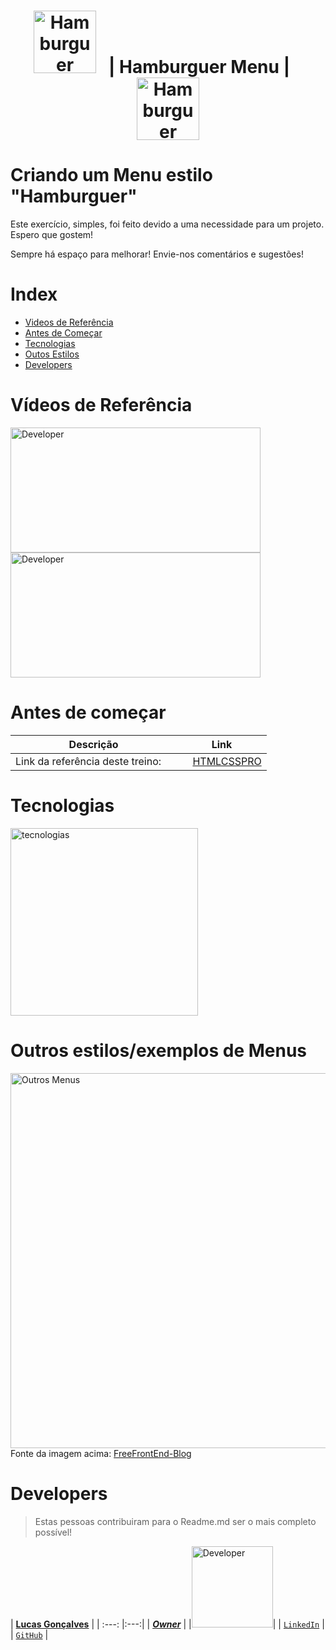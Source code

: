 <h1 align="center">
    <img alt="Hamburguer" title="Hamburguer" src="https://superdevresources.com/wp-content/uploads/2015/01/css-hamburger-menu-icon-1280x720.png" width="100px" />&nbsp;&nbsp;&nbsp;|<strong> Hamburguer Menu </strong> |&nbsp;&nbsp;&nbsp;
    <img alt="Hamburguer" title="Hamburguer" src="https://i.ytimg.com/vi/uWF3YFe-v_0/hqdefault.jpg" width="100px" />
</h1>

# Criando um Menu estilo "Hamburguer"

Este exercício, simples, foi feito devido a uma necessidade para um projeto. Espero que gostem!

Sempre há espaço para melhorar! Envie-nos comentários e sugestões!

# **Index**
- [Videos de Referência](#Vídeos-de-Referência)
- [Antes de Começar](#Antes-de-Começar)
- [Tecnologias](#Tecnologias)
- [Outos Estilos](#outros-estilos/exemplos-de-menus)
- [Developers](#Developers)


# **Vídeos de Referência**
<a href="https://www.youtube.com/watch?v=SRUuQnwrC1U" target="_blank"><img alt="Developer" title="Developer" src="https://www.htmlecsspro.com/uploads/images/2018/03/efeito-menu-hamburger-com-css3-1522117178.png" height="200px" width="400px"/></a> <a href="https://www.youtube.com/watch?v=IGz4BI-aO_8" target="_blank"><img alt="Developer" title="Developer" src="https://willianjusten.com.br/assets/img/hamburguer-icon-cover.png" height="200px" width="400px"/></a>


# **Antes de começar**

|Descrição|Link|
|--|--|
|Link da referência deste treino: &nbsp;&nbsp;&nbsp;| &nbsp;&nbsp;&nbsp; [HTMLCSSPRO](https://www.htmlecsspro.com/artigo/efeito-menu-hamburger-com-css3)|

# **Tecnologias**
<img alt="tecnologias" title="tecnologias" src="https://beststickers.net/image/cache/catalog/products/stickers/java-html-css-vinyl-stickers-decal-2800x1600.jpg" height="300px"/>


# **Outros estilos/exemplos de Menus**
<img alt="Outros Menus" title="Outros Menus" src="https://64.media.tumblr.com/275b54cb1ba27e1675626f75902ff2f6/tumblr_pc32tweVsQ1vwgllgo1_1280.gif" width="600px"/>
<br>
Fonte da imagem acima: <a href="https://freefrontend-blog.tumblr.com/post/176034922389/menu-icon-animation-html-and-css-menu-icon" target="_blank">FreeFrontEnd-Blog</a>


# **Developers**

> Estas pessoas contribuiram para o Readme.md ser o mais completo possível!

| <a href="https://github.com/Auriflanos" target="_blank">**Lucas Gonçalves**</a> |
| :---: |:---:| 
| <a href="https://github.com/Auriflanos" target="_blank">***Owner***</a> |
|<img alt="Developer" title="Developer" src="https://avatars0.githubusercontent.com/u/66454089?s=460&u=7d44989a97508ae37a8d5d81fb1bf19e005f15e9&v=4" width="130px" />| 
| <a href="https://www.linkedin.com/in/lucasrgoncalves/" target="_blank">`LinkedIn`</a> | 
| <a href="https://github.com/Auriflanos" target="_blank">`GitHub`</a> | 